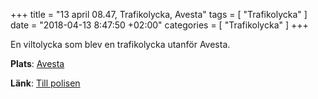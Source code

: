 +++
title = "13 april 08.47, Trafikolycka, Avesta"
tags = [
  "Trafikolycka"
]
date = "2018-04-13 8:47:50 +02:00"
categories = [
    "Trafikolycka"
]
+++

En viltolycka som blev en trafikolycka utanför Avesta.

**Plats**: [Avesta](http://www.google.com/maps/place/60.14533,16.17384)

**Länk**: [Till polisen](https://polisen.se/aktuellt/handelser/2018/april/13/13-april-08.47-trafikolycka-avesta/)